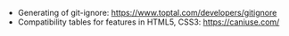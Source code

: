 - Generating of git-ignore: https://www.toptal.com/developers/gitignore
- Compatibility tables for features in HTML5, CSS3: https://caniuse.com/
